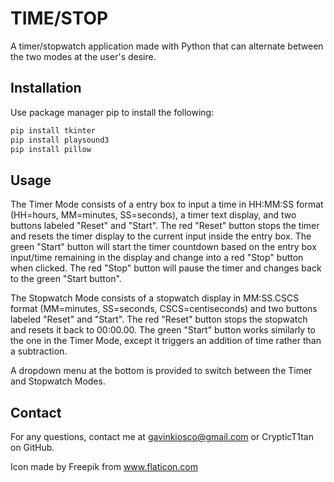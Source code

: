 # TIME/STOP

A timer/stopwatch application made with Python that can alternate between the two modes at the user's desire.

## Installation
Use package manager pip to install the following:

```bash
pip install tkinter
pip install playsound3
pip install pillow
```

## Usage

The Timer Mode consists of a entry box to input a time in HH:MM:SS format (HH=hours, MM=minutes, SS=seconds), a timer text display, and two buttons labeled "Reset" and "Start".
The red "Reset" button stops the timer and resets the timer display to the current input inside the entry box.
The green "Start" button will start the timer countdown based on the entry box input/time remaining in the display and change into a red "Stop" button when clicked.
The red "Stop" button will pause the timer and changes back to the green "Start button".

The Stopwatch Mode consists of a stopwatch display in MM:SS.CSCS format (MM=minutes, SS=seconds, CSCS=centiseconds) and two buttons labeled "Reset" and "Start".
The red "Reset" button stops the stopwatch and resets it back to 00:00.00. 
The green "Start" button works similarly to the one in the Timer Mode, except it triggers an addition of time rather than a subtraction.

A dropdown menu at the bottom is provided to switch between the Timer and Stopwatch Modes.

## Contact
For any questions, contact me at gavinkiosco@gmail.com or CrypticT1tan on GitHub.

Icon made by Freepik from www.flaticon.com